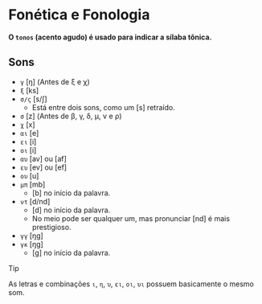 # Fonética e Fonologia

**O `tonos` (acento agudo) é usado para indicar a sílaba tônica.**

## Sons

-   `γ` [ŋ] (Antes de ξ e χ)
-   `ξ` [ks]
-   `σ/ς` [s/ʃ]
    -   Está entre dois sons, como um [s] retraído.
-   `σ` [z] (Antes de β, γ, δ, μ, ν e ρ)
-   `χ` [x]
-   `αι` [e]
-   `ει` [i]
-   `οι` [i]
-   `αυ` [av] ou [af]
-   `ευ` [ev] ou [ef]
-   `ου` [u]
-   `μπ` [mb]
    -   [b] no início da palavra.
-   `ντ` [d/nd]
    -   [d] no início da palavra.
    -   No meio pode ser qualquer um, mas pronunciar [nd] é mais prestigioso.
-   `γγ` [ŋg]
-   `γκ` [ŋg]
    -   [g] no início da palavra.

> [!TIP]
> As letras e combinações `ι`, `η`, `υ`, `ει`, `οι`, `υι` possuem basicamente o mesmo som.
